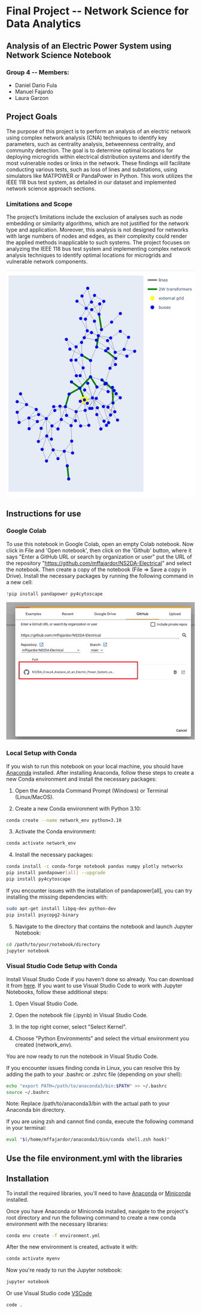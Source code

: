 # Final Project -- Network Science for Data Analytics
## Analysis of an Electric Power System using Network Science Notebook

### Group 4 -- Members:
- Daniel Dario Fula
- Manuel Fajardo
- Laura Garzon

## Project Goals
The purpose of this project is to perform an analysis of an electric network using complex network analysis (CNA) techniques to identify key parameters, such as centrality analysis, betweenness centrality, and community detection. The goal is to determine optimal locations for deploying microgrids within electrical distribution systems and identify the most vulnerable nodes or links in the network. These findings will facilitate conducting various tests, such as loss of lines and substations, using simulators like MATPOWER or PandaPower in Python. This work utilizes the IEEE 118 bus test system, as detailed in our dataset and implemented network science approach sections.



### Limitations and Scope
The project’s limitations include the exclusion of analyses such as node embedding or similarity algorithms, which are not justified for the network type and application. Moreover, this analysis is not designed for networks with large numbers of nodes and edges, as their complexity could render the applied methods inapplicable to such systems. The project focuses on analyzing the IEEE 118 bus test system and implementing complex network analysis techniques to identify optimal locations for microgrids and vulnerable network components.

![Diagrama](IEEE118_Pandapower_Plotly.png)


## Instructions for use
### Google Colab
To use this notebook in Google Colab, open an empty Colab notebook. Now click in File and 'Open notebook', then click on the 'Github' button, where it says "Enter a GitHub URL or search by organization or user" put the URL of the repository "https://github.com/mffajardor/NS2DA-Electrical" and select the notebook. Then create a copy of the notebook (File => Save a copy in Drive). Install the necessary packages by running the following command in a new cell:

```python
!pip install pandapower py4cytoscape
```

![Colab](Google_Colab_step.png)

### Local Setup with Conda

If you wish to run this notebook on your local machine, you should have [Anaconda](https://www.anaconda.com/download#downloads) installed. After installing Anaconda, follow these steps to create a new Conda environment and install the necessary packages:

1. Open the Anaconda Command Prompt (Windows) or Terminal (Linux/MacOS).

2. Create a new Conda environment with Python 3.10:

```bash
conda create --name network_env python=3.10
```

3. Activate the Conda environment:

```bash
conda activate network_env
```

4. Install the necessary packages:

```bash
conda install -c conda-forge notebook pandas numpy plotly networkx
pip install pandapower[all] --upgrade
pip install py4cytoscape
```
If you encounter issues with the installation of pandapower[all], you can try installing the missing dependencies with:

```bash
sudo apt-get install libpq-dev python-dev
pip install psycopg2-binary
```

5. Navigate to the directory that contains the notebook and launch Jupyter Notebook:


```bash
cd /path/to/your/notebook/directory
jupyter notebook
```

### Visual Studio Code Setup with Conda

Install Visual Studio Code if you haven't done so already. You can download it from [here](https://code.visualstudio.com/download). If you want to use Visual Studio Code to work with Jupyter Notebooks, follow these additional steps:

1. Open Visual Studio Code.

2. Open the notebook file (.ipynb) in Visual Studio Code.

3. In the top right corner, select "Select Kernel".

4. Choose "Python Environments" and select the virtual environment you created (network_env).

You are now ready to run the notebook in Visual Studio Code.

If you encounter issues finding conda in Linux, you can resolve this by adding the path to your .bashrc or .zshrc file (depending on your shell):

```bash
echo "export PATH=/path/to/anaconda3/bin:$PATH" >> ~/.bashrc
source ~/.bashrc
```

Note: Replace /path/to/anaconda3/bin with the actual path to your Anaconda bin directory.

If you are using zsh and cannot find conda, execute the following command in your terminal:

```bash
eval "$(/home/mffajardor/anaconda3/bin/conda shell.zsh hook)"
```


## Use the file environment.yml with the libraries

## Installation

To install the required libraries, you'll need to have [Anaconda](https://www.anaconda.com/download#downloads) or [Miniconda](https://docs.conda.io/en/latest/miniconda.html) installed. 

Once you have Anaconda or Miniconda installed, navigate to the project's root directory and run the following command to create a new conda environment with the necessary libraries:

```bash
conda env create -f environment.yml
```

After the new environment is created, activate it with:

```bash
conda activate myenv
```

Now you're ready to run the Jupyter notebook:

```bash
jupyter notebook
```

Or use Visual Studio code [VSCode](#visual-studio-code-setup-with-conda) 

```bash
code .
```


